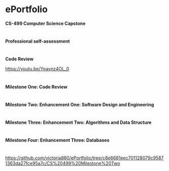 # ePortfolio
**CS-499 Computer Science Capstone**

#
**Professional self-assessment**

#
**Code Review**


https://youtu.be/Yoavnz4OL_0
#
**Milestone One: Code Review**

#
**Milestone Two: Enhancement One: Software Design and Engineering**

#

**Milestone Three: Enhancement Two: Algorithms and Data Structure**

#

**Milestone Four: Enhancement Three: Databases**

#


https://github.com/victoria880/ePortfolio/tree/c8e6681eec701128079c95871363da27fce95a7c/CS%20499%20Milestone%20Two
